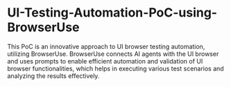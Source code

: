 # UI-Testing-Automation-PoC-using-BrowserUse

This PoC is an innovative approach to UI browser testing automation, utilizing BrowserUse. BrowserUse connects AI agents with the UI browser and uses prompts to enable efficient automation and validation of UI browser functionalities, which helps in executing various test scenarios and analyzing the results effectively.
